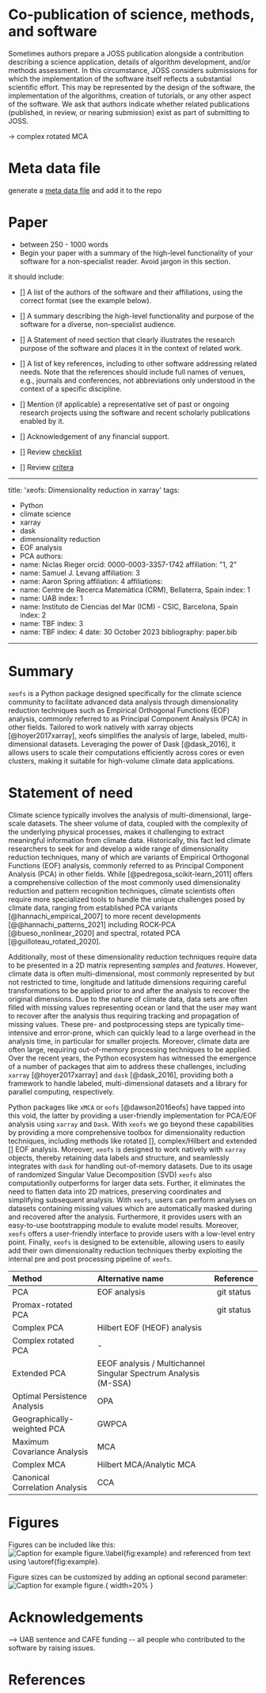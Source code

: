 
# Co-publication of science, methods, and software

Sometimes authors prepare a JOSS publication alongside a contribution describing a science application, details of algorithm development, and/or methods assessment. In this circumstance, JOSS considers submissions for which the implementation of the software itself reflects a substantial scientific effort. This may be represented by the design of the software, the implementation of the algorithms, creation of tutorials, or any other aspect of the software. We ask that authors indicate whether related publications (published, in review, or nearing submission) exist as part of submitting to JOSS.

-> complex rotated MCA



# Meta data file

generate a [meta data file](https://gist.github.com/arfon/478b2ed49e11f984d6fb) and add it to the repo

# Paper

- between 250 - 1000 words
- Begin your paper with a summary of the high-level functionality of your software for a non-specialist reader. Avoid jargon in this section.
  
it should include:

- [] A list of the authors of the software and their affiliations, using the correct format (see the example below).
- [] A summary describing the high-level functionality and purpose of the software for a diverse, non-specialist audience.
- [] A Statement of need section that clearly illustrates the research purpose of the software and places it in the context of related work.
- [] A list of key references, including to other software addressing related needs. Note that the references should include full names of venues, e.g., journals and conferences, not abbreviations only understood in the context of a specific discipline.
- [] Mention (if applicable) a representative set of past or ongoing research projects using the software and recent scholarly publications enabled by it.
- [] Acknowledgement of any financial support.


- [] Review [checklist](https://joss.readthedocs.io/en/latest/review_checklist.html)
- [] Review [critera](https://joss.readthedocs.io/en/latest/review_criteria.html)


---
title: 'xeofs: Dimensionality reduction in xarray'
tags:
  - Python
  - climate science
  - xarray
  - dask
  - dimensionality reduction
  - EOF analysis
  - PCA
authors:
  - name: Niclas Rieger
    orcid: 0000-0003-3357-1742
    affiliation: "1, 2"
  - name: Samuel J. Levang
    affiliation: 3
  - name: Aaron Spring
    affiliation: 4
affiliations:
  - name: Centre de Recerca Matemàtica (CRM), Bellaterra, Spain
    index: 1
  - name: UAB
    index: 1
  - name: Instituto de Ciencias del Mar (ICM) - CSIC, Barcelona, Spain
    index: 2
  - name: TBF
    index: 3
  - name: TBF
    index: 4
date: 30 October 2023
bibliography: paper.bib

---

# Summary

`xeofs` is a Python package designed specifically for the climate science 
community to facilitate advanced data analysis through dimensionality 
reduction techniques such as Empirical Orthogonal Functions (EOF) analysis, 
commonly referred to as Principal Component Analysis (PCA) in other fields. 
Tailored to work natively with xarray objects [@hoyer2017xarray], xeofs simplifies the analysis 
of large, labeled, multi-dimensional datasets. Leveraging the power of Dask [@dask_2016], 
it allows users to scale their computations efficiently across cores or 
even clusters, making it suitable for high-volume climate data applications.


# Statement of need

Climate science typically involves the analysis of multi-dimensional, large-scale datasets.
The sheer volume of data, coupled with the complexity of the underlying
physical processes, makes it challenging to extract meaningful information
from climate data. Historically, this fact led climate researchers to seek for
and develop a wide range of dimensionality reduction techniques, many of which
are variants of Empirical Orthogonal Functions (EOF) analysis, commonly referred
to as Principal Component Analysis (PCA) in other fields. While [@pedregosa_scikit-learn_2011]
offers a comprehensive collection of the most commonly used dimensionality reduction
and pattern recognition techniques, climate scientists often require more
specialized tools to handle the unique challenges posed by climate data, ranging from
established PCA variants [@hannachi_empirical_2007] to more recent developments [@@hannachi_patterns_2021] including 
ROCK-PCA [@bueso_nonlinear_2020] and spectral, rotated PCA [@guilloteau_rotated_2020].

Additionally, most of these dimensionality reduction techniques require data to be
presented in a 2D matrix representing *samples* and *features*. 
However, climate data is often multi-dimensional, most commonly represented by 
but not restricted 
to time, longitude and latitude dimensions requiring careful
transformations to be applied prior to and after the analysis to recover the
original dimensions. Due to the nature of climate data, data sets are often filled 
with missing values representing ocean or land that the user may want to recover after 
the analysis thus requiring tracking and propagation of missing values. 
These pre- and postprocessing steps are typically time-intensive and error-prone, 
which can quickly lead to a large overhead in the analysis time, in particular for 
smaller projects.
Moreover, climate data are often large, requiring out-of-memory processing
techniques to be applied. Over the recent years, the Python ecosystem has
witnessed the emergence of a number of packages that aim to address these
challenges, including `xarray` [@hoyer2017xarray] and `dask` [@dask_2016],
providing both a framework to handle labeled, multi-dimensional datasets and
a library for parallel computing, respectively. 

Python packages like `xMCA` or `eofs` [@dawson2016eofs] have tapped into this void,
the latter by providing a user-friendly implementation for PCA/EOF analysis using 
`xarray` and `Dask`. With `xeofs` we go beyond these capabilities 
by providing a more comprehensive toolbox for dimensionality reduction techniques, 
including methods like rotated [], complex/Hilbert and extended [] EOF analysis. 
Moreover, `xeofs` is designed to work natively with `xarray` objects, thereby retaining
data labels and structure, and seamlessly integrates with `dask` for handling
out-of-memory datasets. Due to its usage of randomized Singular Value Decomposition (SVD)
`xeofs` also computationlly outperforms for larger data sets. 
Further, it eliminates the need to flatten data into 2D matrices,
preserving coordinates and simplifying subsequent analysis. With `xeofs`, users can
perform analyses on datasets containing missing values which are automatically
masked during and recovered after the analysis. Furthermore, it provides users
with an easy-to-use bootstrapping module to evalute model results. Moreover,
`xeofs` offers a user-friendly interface to provide users with a low-level entry point.
Finally, `xeofs` is designed to be extensible, allowing users to easily add their
own dimensionality reduction techniques therby exploiting the internal pre and post 
processing pipeline of `xeofs`.


| Method                        | Alternative name                                                | Reference       |
| :---                          | :---                                                            |     :---:       |
| PCA                           | EOF analysis                                                    | git status      |
| Promax-rotated PCA            |                                                                 | git status      |
| Complex PCA                   | Hilbert EOF (HEOF) analysis                                     |                 |
| Complex rotated PCA           | -                                                               |                 |
| Extended PCA                  | EEOF analysis / Multichannel Singular Spectrum Analysis (M-SSA) |                 |
| Optimal Persistence Analysis  | OPA                                                             |                 |
| Geographically-weighted PCA   | GWPCA                                                           |                 |
| Maximum Covariance Analysis   | MCA                                                             |                 |
| Complex MCA                   | Hilbert MCA/Analytic MCA                                        |                 |
| Canonical Correlation Analysis| CCA                                                             |                 |



# Figures

Figures can be included like this:
![Caption for example figure.\label{fig:example}](figure.png)
and referenced from text using \autoref{fig:example}.

Figure sizes can be customized by adding an optional second parameter:
![Caption for example figure.](figure.png){ width=20% }



# Acknowledgements

--> UAB sentence and CAFE funding
-- all people who contributed to the software by raising issues.


# References